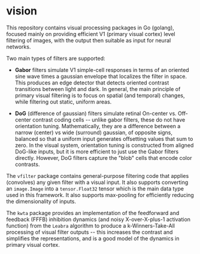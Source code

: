 # vision

This repository contains visual processing packages in Go (golang), focused mainly on providing efficient V1 (primary visual cortex) level filtering of images, with the output then suitable as input for neural networks.

Two main types of filters are supported:

* **Gabor** filters simulate V1 simple-cell responses in terms of an oriented sine wave times a gaussian envelope that localizes the filter in space.  This produces an edge detector that detects oriented contrast transitions between light and dark.  In general, the main principle of primary visual filtering is to focus on spatial (and temporal) changes, while filtering out static, uniform areas.

* **DoG** (difference of gaussian) filters simulate retinal On-center vs. Off-center contrast coding cells -- unlike gabor filters, these do not have orientation tuning.  Mathematically, they are a difference between a narrow (center) vs wide (surround) gaussian, of opposite signs, balanced so that a uniform input generates offsetting values that sum to zero.  In the visual system, orientation tuning is constructed from aligned DoG-like inputs, but it is more efficient to just use the Gabor filters directly.  However, DoG filters capture the "blob" cells that encode color contrasts.

The `vfilter` package contains general-purpose filtering code that applies (convolves) any given filter with a visual input.  It also supports converting an `image.Image` into a `tensor.Float32` tensor which is the main data type used in this framework.  It also supports max-pooling for efficiently reducing the dimensionality of inputs.

The `kwta` package provides an implementation of the feedforward and feedback (FFFB) inhibition dynamics (and noisy X-over-X-plus-1 activation function) from the `Leabra` algorithm to produce a k-Winners-Take-All processing of visual filter outputs -- this increases the contrast and simplifies the representations, and is a good model of the dynamics in primary visual cortex.


